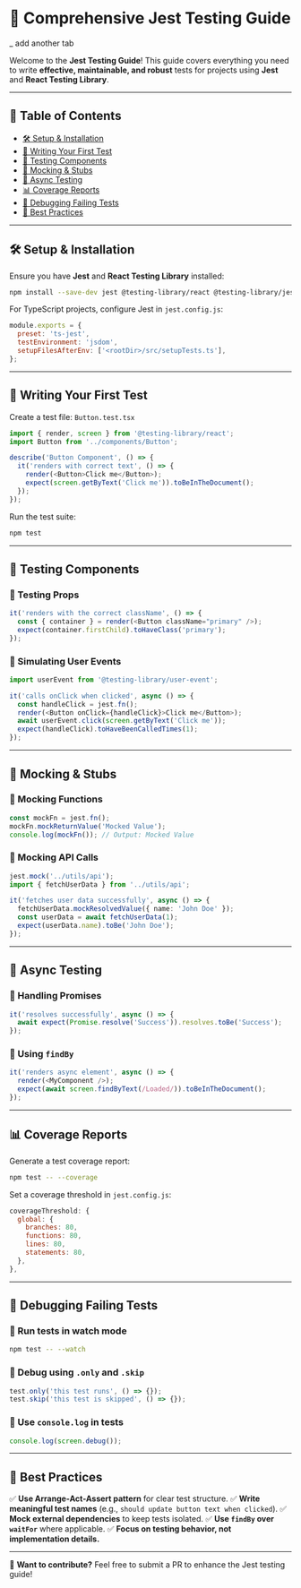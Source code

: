 # 🧪 Comprehensive Jest Testing Guide

_ add another tab

Welcome to the **Jest Testing Guide**! This guide covers everything you need to write **effective, maintainable, and robust** tests for projects using **Jest** and **React Testing Library**. 

---

## 📌 Table of Contents

- [🛠 Setup & Installation](#-setup--installation)
- [📖 Writing Your First Test](#-writing-your-first-test)
- [🧩 Testing Components](#-testing-components)
- [🔄 Mocking & Stubs](#-mocking--stubs)
- [📡 Async Testing](#-async-testing)
- [📊 Coverage Reports](#-coverage-reports)
- [🛑 Debugging Failing Tests](#-debugging-failing-tests)
- [📝 Best Practices](#-best-practices)

---

## 🛠 Setup & Installation

Ensure you have **Jest** and **React Testing Library** installed:

```bash
npm install --save-dev jest @testing-library/react @testing-library/jest-dom ts-jest
```

For TypeScript projects, configure Jest in `jest.config.js`:

```javascript
module.exports = {
  preset: 'ts-jest',
  testEnvironment: 'jsdom',
  setupFilesAfterEnv: ['<rootDir>/src/setupTests.ts'],
};
```

---

## 📖 Writing Your First Test

Create a test file: `Button.test.tsx`

```typescript
import { render, screen } from '@testing-library/react';
import Button from '../components/Button';

describe('Button Component', () => {
  it('renders with correct text', () => {
    render(<Button>Click me</Button>);
    expect(screen.getByText('Click me')).toBeInTheDocument();
  });
});
```

Run the test suite:

```bash
npm test
```

---

## 🧩 Testing Components

### 🔹 Testing Props
```typescript
it('renders with the correct className', () => {
  const { container } = render(<Button className="primary" />);
  expect(container.firstChild).toHaveClass('primary');
});
```

### 🔹 Simulating User Events
```typescript
import userEvent from '@testing-library/user-event';

it('calls onClick when clicked', async () => {
  const handleClick = jest.fn();
  render(<Button onClick={handleClick}>Click me</Button>);
  await userEvent.click(screen.getByText('Click me'));
  expect(handleClick).toHaveBeenCalledTimes(1);
});
```

---

## 🔄 Mocking & Stubs

### 🔹 Mocking Functions
```typescript
const mockFn = jest.fn();
mockFn.mockReturnValue('Mocked Value');
console.log(mockFn()); // Output: Mocked Value
```

### 🔹 Mocking API Calls
```typescript
jest.mock('../utils/api');
import { fetchUserData } from '../utils/api';

it('fetches user data successfully', async () => {
  fetchUserData.mockResolvedValue({ name: 'John Doe' });
  const userData = await fetchUserData(1);
  expect(userData.name).toBe('John Doe');
});
```

---

## 📡 Async Testing

### 🔹 Handling Promises
```typescript
it('resolves successfully', async () => {
  await expect(Promise.resolve('Success')).resolves.toBe('Success');
});
```

### 🔹 Using `findBy`
```typescript
it('renders async element', async () => {
  render(<MyComponent />);
  expect(await screen.findByText(/Loaded/)).toBeInTheDocument();
});
```

---

## 📊 Coverage Reports

Generate a test coverage report:

```bash
npm test -- --coverage
```

Set a coverage threshold in `jest.config.js`:
```javascript
coverageThreshold: {
  global: {
    branches: 80,
    functions: 80,
    lines: 80,
    statements: 80,
  },
},
```

---

## 🛑 Debugging Failing Tests

### 🔹 Run tests in watch mode
```bash
npm test -- --watch
```

### 🔹 Debug using `.only` and `.skip`
```typescript
test.only('this test runs', () => {});
test.skip('this test is skipped', () => {});
```

### 🔹 Use `console.log` in tests
```typescript
console.log(screen.debug());
```

---

## 📝 Best Practices

✅ **Use Arrange-Act-Assert pattern** for clear test structure.
✅ **Write meaningful test names** (e.g., `should update button text when clicked`).
✅ **Mock external dependencies** to keep tests isolated.
✅ **Use `findBy` over `waitFor`** where applicable.
✅ **Focus on testing behavior, not implementation details.**

---

🎯 **Want to contribute?** Feel free to submit a PR to enhance the Jest testing guide! 

